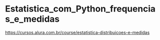 # Estatistica_com_Python_frequencias_e_medidas
https://cursos.alura.com.br/course/estatistica-distribuicoes-e-medidas
